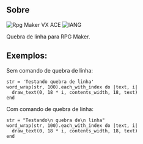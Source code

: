 ## Sobre
![Rpg Maker VX ACE](https://img.shields.io/badge/RPG%20MAKER-VX%20ACE-red?style=for-the-badge&logo=appveyo)
![lANG](https://img.shields.io/badge/LANG-RUBY(%20RGSS%20)-red?style=for-the-badge&logo=appveyo)
<p>Quebra de linha para RPG Maker.</p>

## Exemplos:
Sem comando de quebra de linha:
```
str = 'Testando quebra de linha'
word_wrap(str, 100).each_with_index do |text, i|
  draw_text(0, 18 * i, contents_width, 18, text)
end
```
Com comando de quebra de linha:
```
str = "Testando\n quebra de\n linha"
word_wrap(str, 100).each_with_index do |text, i|
  draw_text(0, 18 * i, contents_width, 18, text)
end
```
